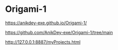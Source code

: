 # Origami-1

 https://anikdey-exe.github.io/Origami-1/
 
 https://github.com/AnikDey-exe/Origami-1/tree/main
 
 http://127.0.0.1:8887/myProjects.html
